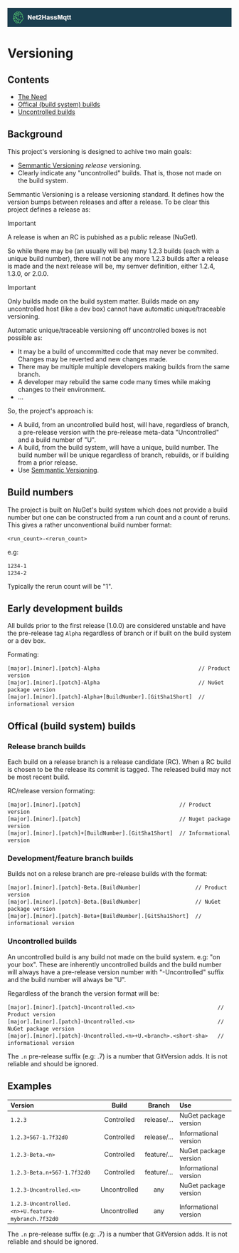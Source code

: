 ![](/Documentation/Images/Net2HassMqtt_banner_820x70.png)

# Versioning

## Contents

* [The Need](#the-need)
* [Offical (build system) builds](#offical-build-system-builds)
* [Uncontrolled builds](#uncontrolled-builds)

## Background

This project's versioning is designed to achive two main goals:

* [Semmantic Versioning](https://semver.org/) _release_ versioning.
* Clearly indicate any "uncontrolled" builds. That is, those not made on the build system.

Semmantic Versioning is a release versioning standard. 
It defines how the version bumps between releases and after a release. 
To be clear this project defines a release as:

> [!Important]
> A release is when an RC is pubished as a public release (NuGet).

So while there may be (an usually will be) many 1.2.3 builds (each with a unique build number), 
there will not be any more 1.2.3 builds after a release is made and the next release will be, my semver definition, either 1.2.4, 1.3.0, or 2.0.0.

> [!Important]
> Only builds made on the build system matter.
> Builds made on any uncontrolled host (like a dev box) cannot have automatic unique/traceable versioning.

Automatic unique/traceable versioning off uncontrolled boxes is not possible as:

* It may be a build of uncommitted code that may never be commited. Changes may be reverted and new changes made.
* There may be multiple multiple developers making builds from the same branch.
* A developer may rebuild the same code many times while making changes to their environment.
* ...

So, the project's approach is:

* A build, from an uncontrolled build host, will have, regardless of branch, a pre-release version with the pre-release meta-data "Uncontrolled" and a build number of "U".
* A build, from the build system, will have a unique, build number. The build number will be unique regardless of branch, rebuilds, or if building from a prior release.
* Use [Semmantic Versioning](https://semver.org/).

## Build numbers

The project is built on NuGet's build system which does not provide a build number but one can be constructed from a run count and a count of reruns.
This gives a rather unconventional build number format:

```
<run_count>-<rerun_count>
```

e.g:

```
1234-1
1234-2
```

Typically the rerun count will be "1".


## Early development builds

All builds prior to the first release (1.0.0) are considered unstable and have the pre-release tag `Alpha`
regardless of branch or if built on the build system or a dev box.

Formating:

```
[major].[minor].[patch]-Alpha			                    // Product version
[major].[minor].[patch]-Alpha                               // NuGet package version
[major].[minor].[patch]-Alpha+[BuildNumber].[GitSha1Short]  // informational version
```

## Offical (build system) builds

### Release branch builds

Each build on a release branch is a release candidate (RC).
When a RC build is chosen to be the release its commit is tagged. 
The released build may not be most recent build.

RC/release version formating:
````
[major].[minor].[patch]                               // Product version
[major].[minor].[patch]                               // Nuget package version
[major].[minor].[patch]+[BuildNumber].[GitSha1Short]  // Informational version
````

### Development/feature branch builds

Builds not on a relese branch are pre-release builds with the format:

````
[major].[minor].[patch]-Beta.[BuildNumber]                 // Product version
[major].[minor].[patch]-Beta.[BuildNumber]                 // NuGet package version
[major].[minor].[patch]-Beta+[BuildNumber].[GitSha1Short]  // informational version
````

### Uncontrolled builds

An uncontrolled build is any build not made on the build system. e.g: "on your box".
These are inherently uncontrolled builds and the build number will always have a pre-release version number with "-Uncontrolled" suffix and
the build number will always be "U".

Regardless of the branch the version format will be:

````
[major].[minor].[patch]-Uncontrolled.<n>                          // Product version
[major].[minor].[patch]-Uncontrolled.<n>                          // NuGet package version
[major].[minor].[patch]-Uncontrolled.<n>+U.<branch>.<short-sha>   // informational version
````

The `.n` pre-release suffix (e.g: .7) is a number that GitVersion adds.
It is not reliable and should be ignored.

## Examples

| Version                            | Build         | Branch      | Use                                   |
|:---------------------------------- |  :---:        |   :---:     |:-------------------------------------- |
| `1.2.3`                            | Controlled    | release/... | NuGet package version                  |
| `1.2.3+567-1.7f32d0`               | Controlled    | release/... | Informational version                  |
| `1.2.3-Beta.<n>`                   | Controlled    | feature/... | NuGet package version                  |
| `1.2.3-Beta.n+567-1.7f32d0`        | Controlled    | feature/... | Informational version                  |
| `1.2.3-Uncontrolled.<n>`           | Uncontrolled  | any         | NuGet package version                  |
| `1.2.3-Uncontrolled.<n>+U.feature-mybranch.7f32d0` | Uncontrolled | any | Informational version           |

The `.n` pre-release suffix (e.g: .7) is a number that GitVersion adds.
It is not reliable and should be ignored.